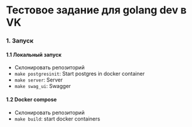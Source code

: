 # Тестовое задание для golang dev в VK

### 1. Запуск
#### 1.1 Локальный запуск
- Склонировать репозиторий
- ```make postgresinit```: Start postgres in docker container
- ```make server```: Server
- ```make swag_ui```: Swagger

#### 1.2 Docker compose
- Склонировать репозиторий
- ```make build```: start docker containers
